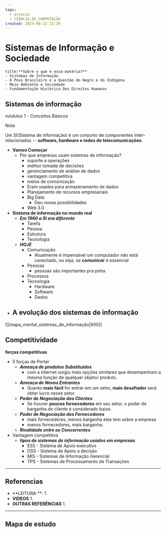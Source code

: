 ```yaml
---
tags:
  - estacio
  - CIÊNCIA_DA_COMPUTAÇÃO
created: 2024-08-13 22:30
---
```

# Sistemas de Informação e Sociedade
```ad-question
title:**Sobre o que é essa matéria?**
- Sistemas de Informação
- O Povo Brasileiro e a Questão do Negro e do Indígena
- Meio Ambiente e Sociedade
- Fundamentação Histórica Dos Direitos Humanos
```

## Sistemas de informação
módulos 1 - Conceitos Básicos
>[!note] 
>Um SI(Sistema de informação) é um conjunto de componentes inter-relacionados -- **software, hardware e redes de telecomunicações**
- **Vamos Começar**
	- Por que empresas usam sistemas de informação?
		- suporte a operações
		- melhor tomada de decisões
		- gerenciamento de análise de dados
		- vantagem competitiva
		- meios de comunicação
		- Eram usados para armazenamento de dados
		- Planejamento de recursos empresariais
		- Big Data
			- Deu novas possibilidades
		- Web 3.0
- **Sistema de informação no mundo real**
	- ***Em 1960 a SI era diferente***
		- Tarefa
		- Pessoa
		- Estrutura
		- Tecnologia
	- ***HOJE***
		- Comunicação
			- Atualmente é impensável um computador não está conectado, ou seja, se ***comunicar*** é essencial 
		- Pessoas
			- pessoas são importantes pra poha
		- Processos
		- Tecnologia
			- Hardware
			- Software
			- Dados
- **A evolução dos sistemas de informação**
	- 

![[mapa_mental_sistemas_de_informação|900]]

## Competitividade
**forças competitivas**
- 5 forças de Porter
	- ***Ameaça de produtos Substituídos***
		- com a internet surgiu mais opções similares que desempenham a mesma função de qualquer objeto/ produto.
	- ***Ameaça  de Novos Entrantes***
		- Quanto **mais fácil** for entrar em um setor, **mais desafiador** será obter lucro nesse setor.
	- ***Poder de Negociação dos Clientes***
		- Se houver **poucos fornecedores** em seu setor, o poder de barganha do cliente é considerado baixo.
	- ***Poder de Negociação dos Fornecedores***
		- mais fornecedores, menos barganha eles tem sobre a empresa
		- menos fornecedores, mais barganha.
	- ***Rivalidade entre os  Concorrentes***
- Vantagem competitiva
	- ***tipos de sistemas de informação usados em empresas***
		- ESS - Sistema de Apoio  executivo
		- DSS - Sistema de Apoio  a decisão
		- MIS - Sistemas de Informação Gerencial
		- TPS - Sistemas de Processamento de Transações 


---
## Referencias
- **LEITURA **:
	1. 
- **VIDEOS**
	1. 
- **OUTRAS REFERÊNCIAS**
	1.
---
## Mapa de estudo